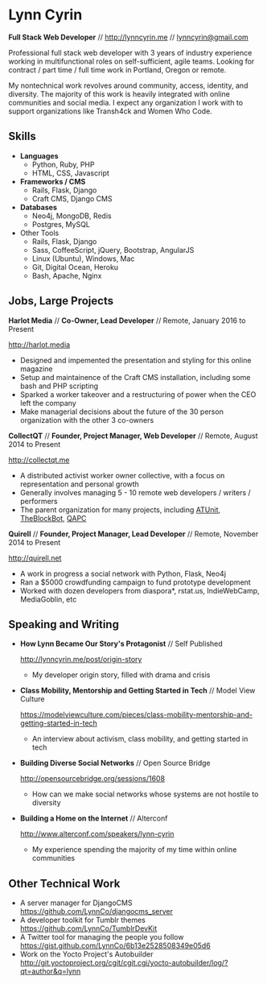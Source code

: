 Lynn Cyrin
===========

**Full Stack Web Developer** // <http://lynncyrin.me>  // lynncyrin@gmail.com

Professional full stack web developer with 3 years of industry experience working in multifunctional roles on self-sufficient, agile teams. Looking for contract / part time / full time work in Portland, Oregon or remote.

My nontechnical work revolves around community, access, identity, and diversity. The majority of this work is heavily integrated with online communities and social media. I expect any organization I work with to support organizations like Transh4ck and Women Who Code.

Skills
------

*   **Languages**
    * Python, Ruby, PHP
    * HTML, CSS, Javascript
*   **Frameworks / CMS**
    * Rails, Flask, Django
    * Craft CMS, Django CMS
*   **Databases**
    * Neo4j, MongoDB, Redis
    * Postgres, MySQL
*   Other Tools
    * Rails, Flask, Django
    * Sass, CoffeeScript, jQuery, Bootstrap, AngularJS
    * Linux (Ubuntu), Windows, Mac
    * Git, Digital Ocean, Heroku
    * Bash, Apache, Nginx


Jobs, Large Projects
--------------------

**Harlot Media** // **Co-Owner, Lead Developer** // Remote, January 2016 to Present

<http://harlot.media>

 * Designed and impemented the presentation and styling for this online magazine
 * Setup and maintainence of the Craft CMS installation, including some bash and PHP scripting
 * Sparked a worker takeover and a restructuring of power when the CEO left the company
 * Make managerial decisions about the future of the 30 person organization with the other 3 co-owners

**CollectQT** // **Founder, Project Manager, Web Developer** // Remote, August 2014 to Present

<http://collectqt.me>

 * A distributed activist worker owner collective, with a focus on representation and personal growth
 * Generally involves managing 5 - 10 remote web developers / writers / performers
 * The parent organization for many projects, including [ATUnit](http://gitlab.com/atunit/atunit), [TheBlockBot](http://theblockbot.herokuapp.com/), [QAPC](http://qapcollective.net)

**Quirell** // **Founder, Project Manager, Lead Developer** // Remote, November 2014 to Present

<http://quirell.net>

 * A work in progress a social network with Python, Flask, Neo4j
 * Ran a $5000 crowdfunding campaign to fund prototype development
 * Worked with dozen developers from diaspora*, rstat.us, IndieWebCamp, MediaGoblin, etc

Speaking and Writing
--------------------

*   **How Lynn Became Our Story's Protagonist** // Self Published

    <http://lynncyrin.me/post/origin-story>

    * My developer origin story, filled with drama and crisis

*   **Class Mobility, Mentorship and Getting Started in Tech** // Model View Culture

    <https://modelviewculture.com/pieces/class-mobility-mentorship-and-getting-started-in-tech>

    * An interview about activism, class mobility, and getting started in tech

*   **Building Diverse Social Networks** // Open Source Bridge

    <http://opensourcebridge.org/sessions/1608>

    * How can we make social networks whose systems are not hostile to diversity

*   **Building a Home on the Internet** // Alterconf

    <http://www.alterconf.com/speakers/lynn-cyrin>

    * My experience spending the majority of my time within online communities

Other Technical Work
--------------------

* A server manager for DjangoCMS <https://github.com/LynnCo/djangocms_server>
* A developer toolkit for Tumblr themes <https://github.com/LynnCo/TumblrDevKit>
* A Twitter tool for managing the people you follow <https://gist.github.com/LynnCo/6b13e2528508349e05d6>
* Work on the Yocto Project's Autobuilder <http://git.yoctoproject.org/cgit/cgit.cgi/yocto-autobuilder/log/?qt=author&q=lynn>
